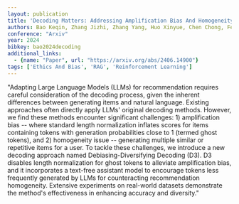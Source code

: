 ```yaml
---
layout: publication
title: 'Decoding Matters: Addressing Amplification Bias And Homogeneity Issue For Llm-based Recommendation'
authors: Bao Keqin, Zhang Jizhi, Zhang Yang, Huo Xinyue, Chen Chong, Feng Fuli
conference: "Arxiv"
year: 2024
bibkey: bao2024decoding
additional_links:
  - {name: "Paper", url: "https://arxiv.org/abs/2406.14900"}
tags: ['Ethics And Bias', 'RAG', 'Reinforcement Learning']
---
```

"Adapting Large Language Models (LLMs) for recommendation requires careful consideration of the decoding process, given the inherent differences between generating items and natural language. Existing approaches often directly apply LLMs' original decoding methods. However, we find these methods encounter significant challenges: 1) amplification bias -- where standard length normalization inflates scores for items containing tokens with generation probabilities close to 1 (termed ghost tokens), and 2) homogeneity issue -- generating multiple similar or repetitive items for a user. To tackle these challenges, we introduce a new decoding approach named Debiasing-Diversifying Decoding (D3). D3 disables length normalization for ghost tokens to alleviate amplification bias, and it incorporates a text-free assistant model to encourage tokens less frequently generated by LLMs for counteracting recommendation homogeneity. Extensive experiments on real-world datasets demonstrate the method's effectiveness in enhancing accuracy and diversity."
